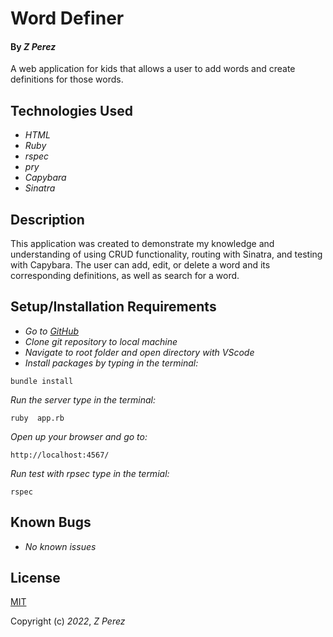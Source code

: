 # Word Definer

#### By _**Z Perez**_

A web application for kids that allows a user to add words and create definitions for those words.

## Technologies Used

* _HTML_
* _Ruby_
* _rspec_
* _pry_
* _Capybara_
* _Sinatra_

## Description

This application was created to demonstrate my knowledge and understanding of using CRUD functionality, routing with Sinatra, and testing with Capybara. The user can add, edit, or delete a word and its corresponding definitions, as well as search for a word.

## Setup/Installation Requirements

* _Go to [GitHub](https://github.com/zperez0/word_definer)_
* _Clone git repository to local machine_
* _Navigate to root folder and open directory with VScode_
* _Install packages by typing in the terminal:_
```
bundle install
```

_Run the server type in the terminal:_
```
ruby  app.rb
```

_Open up your browser and go to:_
```
http://localhost:4567/
```

_Run test with rpsec type in the termial:_
```
rspec
```

## Known Bugs

* _No known issues_

## License
[MIT](https://choosealicense.com/licenses/mit/)

Copyright (c) _2022_, _Z Perez_